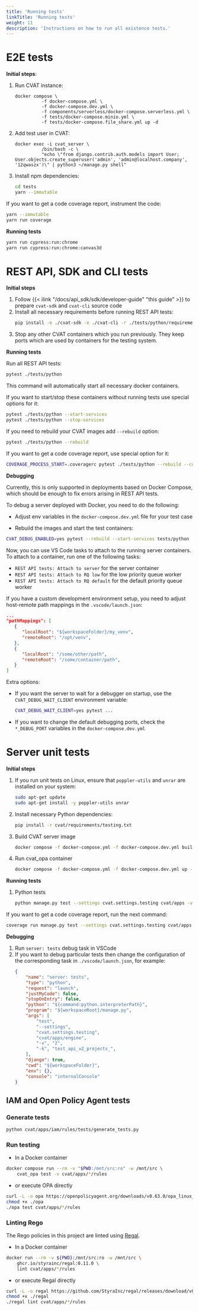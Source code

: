 ```yaml
---
title: 'Running tests'
linkTitle: 'Running tests'
weight: 11
description: 'Instructions on how to run all existence tests.'
---
```


# E2E tests

**Initial steps**:
1. Run CVAT instance:
   ```shell
   docker compose \
             -f docker-compose.yml \
             -f docker-compose.dev.yml \
             -f components/serverless/docker-compose.serverless.yml \
             -f tests/docker-compose.minio.yml \
             -f tests/docker-compose.file_share.yml up -d
   ```
1. Add test user in CVAT:
   ```shell
   docker exec -i cvat_server \
             /bin/bash -c \
             "echo \"from django.contrib.auth.models import User; User.objects.create_superuser('admin', 'admin@localhost.company', '12qwaszx')\" | python3 ~/manage.py shell"
   ```
1. Install npm dependencies:
   ```bash
   cd tests
   yarn --immutable
   ```

If you want to get a code coverage report, instrument the code:
```bash
yarn --immutable
yarn run coverage
```

**Running tests**

```bash
yarn run cypress:run:chrome
yarn run cypress:run:chrome:canvas3d
```

# REST API, SDK and CLI tests

**Initial steps**

1. Follow {{< ilink "/docs/api_sdk/sdk/developer-guide" "this guide" >}} to prepare
   `cvat-sdk` and `cvat-cli` source code
1. Install all necessary requirements before running REST API tests:
   ```bash
   pip install -e ./cvat-sdk -e ./cvat-cli -r ./tests/python/requirements.txt
   ```
1. Stop any other CVAT containers which you run previously. They keep ports
which are used by containers for the testing system.

**Running tests**

Run all REST API tests:

```bash
pytest ./tests/python
```

This command will automatically start all necessary docker containers.

If you want to start/stop these containers without running tests
use special options for it:

```bash
pytest ./tests/python --start-services
pytest ./tests/python --stop-services
```

If you need to rebuild your CVAT images add `--rebuild` option:
```bash
pytest ./tests/python --rebuild
```

If you want to get a code coverage report, use special option for it:
```bash
COVERAGE_PROCESS_START=.coveragerc pytest ./tests/python --rebuild --cov --cov-report xml
```

**Debugging**

Currently, this is only supported in deployments based on Docker Compose,
which should be enough to fix errors arising in REST API tests.

To debug a server deployed with Docker, you need to do the following:

- Adjust env variables in the `docker-compose.dev.yml` file for your test case

- Rebuild the images and start the test containers:

```bash
CVAT_DEBUG_ENABLED=yes pytest --rebuild --start-services tests/python
```

Now, you can use VS Code tasks to attach to the running server containers.
To attach to a container, run one of the following tasks:
- `REST API tests: Attach to server` for the server container
- `REST API tests: Attach to RQ low` for the low priority queue worker
- `REST API tests: Attach to RQ default` for the default priority queue worker

If you have a custom development environment setup, you need to adjust
host-remote path mappings in the `.vscode/launch.json`:
```json
...
"pathMappings": [
   {
      "localRoot": "${workspaceFolder}/my_venv",
      "remoteRoot": "/opt/venv",
   },
   {
      "localRoot": "/some/other/path",
      "remoteRoot": "/some/container/path",
   }
]
```

Extra options:
- If you want the server to wait for a debugger on startup,
  use the `CVAT_DEBUG_WAIT_CLIENT` environment variable:
  ```bash
  CVAT_DEBUG_WAIT_CLIENT=yes pytest ...
  ```
- If you want to change the default debugging ports, check the `*_DEBUG_PORT`
  variables in the `docker-compose.dev.yml`


# Server unit tests

**Initial steps**
1. If you run unit tests on Linux, ensure that `poppler-utils` and `unrar` are installed on your system:
   ```bash
   sudo apt-get update
   sudo apt-get install -y poppler-utils unrar
   ```
1. Install necessary Python dependencies:
   ```bash
   pip install -r cvat/requirements/testing.txt
   ```
1. Build CVAT server image
   ```bash
   docker compose -f docker-compose.yml -f docker-compose.dev.yml build cvat_server
   ```
1. Run cvat_opa container
   ```bash
   docker compose -f docker-compose.yml -f docker-compose.dev.yml up -d cvat_opa
   ```

**Running tests**
1. Python tests
   ```bash
   python manage.py test --settings cvat.settings.testing cvat/apps -v 2
   ```

If you want to get a code coverage report, run the next command:
   ```bash
   coverage run manage.py test --settings cvat.settings.testing cvat/apps -v 2
   ```

**Debugging**
1. Run `server: tests` debug task in VSCode
1. If you want to debug particular tests then change the configuration
of the corresponding task in `./vscode/launch.json`, for example:
   ```json
   {
       "name": "server: tests",
       "type": "python",
       "request": "launch",
       "justMyCode": false,
       "stopOnEntry": false,
       "python": "${command:python.interpreterPath}",
       "program": "${workspaceRoot}/manage.py",
       "args": [
           "test",
           "--settings",
           "cvat.settings.testing",
           "cvat/apps/engine",
           "-v", "2",
           "-k", "test_api_v2_projects_",
       ],
       "django": true,
       "cwd": "${workspaceFolder}",
       "env": {},
       "console": "internalConsole"
   }
   ```


<a id="opa-tests"></a>
## IAM and Open Policy Agent tests

### Generate tests

```bash
python cvat/apps/iam/rules/tests/generate_tests.py
```

### Run testing

- In a Docker container
```bash
docker compose run --rm -v "$PWD:/mnt/src:ro" -w /mnt/src \
    cvat_opa test -v cvat/apps/*/rules
```

- or execute OPA directly
```bash
curl -L -o opa https://openpolicyagent.org/downloads/v0.63.0/opa_linux_amd64_static
chmod +x ./opa
./opa test cvat/apps/*/rules
```

### Linting Rego

The Rego policies in this project are linted using [Regal](https://github.com/styrainc/regal).

- In a Docker container
```bash
docker run --rm -v ${PWD}:/mnt/src:ro -w /mnt/src \
    ghcr.io/styrainc/regal:0.11.0 \
    lint cvat/apps/*/rules
```

- or execute Regal directly
```bash
curl -L -o regal https://github.com/StyraInc/regal/releases/download/v0.11.0/regal_Linux_x86_64
chmod +x ./regal
./regal lint cvat/apps/*/rules
```
